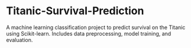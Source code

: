 # Titanic-Survival-Prediction
A  machine learning classification project to predict survival on the Titanic using Scikit-learn. Includes data preprocessing, model training, and evaluation.
